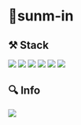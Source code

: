 <!-- ### Hi there 👋 -->
<h1>😬sunm-in</h1>
<h2>⚒ Stack</h2>
<p>
  <img src="https://img.shields.io/badge/JavaScript-F7DF1E.svg?&style=for-the-badge&logo=JavaScript&logoColor=white" />
  <img src="https://img.shields.io/badge/React-61DAFB.svg?&style=for-the-badge&logo=React&logoColor=white" /> 
  <img src="https://img.shields.io/badge/Redux-764ABC.svg?&style=for-the-badge&logo=Redux&logoColor=white" /> 
  <img src="https://img.shields.io/badge/styled--components-DB7093.svg?&style=for-the-badge&logo=styled-components&logoColor=white" /> 
<!--   <img src="https://img.shields.io/badge/Axios-pink.svg?&style=for-the-badge&logo=Axios&logoColor=white" />  -->
  <img src="https://img.shields.io/badge/HTML5-CA4245.svg?&style=for-the-badge&logo=HTML5&logoColor=white" /> 
  <img src="https://img.shields.io/badge/CSS3-1572B6.svg?&style=for-the-badge&logo=CSS3&logoColor=white" /> 
</p>

<h2>🔍 Info</h2>
<p>
  <a href="https://velog.io/@sunm309"><img src="https://img.shields.io/badge/Velog-20C997.svg?&style=for-the-badge&logo=Velog&logoColor=white" /></a>
<!--   <img src="https://img.shields.io/badge/sunm309@naver.com-0ABF53.svg?&style=for-the-badge&logo=Gmail&logoColor=white" /> -->
</p>

<!-- &nbsp; -->

<!-- <img src="https://img.shields.io/badge/-JavaScript-%23F7DF1E.svg?&logo=JavaScript&logoColor=white" /> -->
<!-- <img alt="Python" src ="https://img.shields.io/badge/기술명-원하는색상코드.svg?&style=for-the-badge&logo=로고명&logoColor=로고색상"/> -->

<!--
**sunm-in/sunm-in** is a ✨ _special_ ✨ repository because its `README.md` (this file) appears on your GitHub profile.

Here are some ideas to get you started:

- 🔭 I’m currently working on ...
- 🌱 I’m currently learning ...
- 👯 I’m looking to collaborate on ...
- 🤔 I’m looking for help with ...
- 💬 Ask me about ...
- 📫 How to reach me: ...
- 😄 Pronouns: ...
- ⚡ Fun fact: ...
-->
